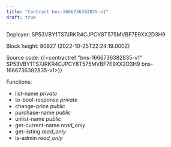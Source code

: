 ```yaml
---
title: "Contract bns-1666736382835-v1"
draft: true
---
```

Deployer: SP53VBY1TS7JRKR4CJPCY8T575MVBF7E9XX2D3H9


 



Block height: 80927 (2022-10-25T22:24:19.000Z)

Source code: {{<contractref "bns-1666736382835-v1" SP53VBY1TS7JRKR4CJPCY8T575MVBF7E9XX2D3H9 bns-1666736382835-v1>}}

Functions:

* list-name _private_
* to-bool-response _private_
* change-price _public_
* purchase-name _public_
* unlist-name _public_
* get-current-name _read_only_
* get-listing _read_only_
* is-admin _read_only_

